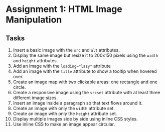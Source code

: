 # Assignment 1: HTML Image Manipulation

## Tasks

1. Insert a basic image with the `src` and `alt` attributes.
2. Display the same image but resize it to 200x150 pixels using the `width` and `height` attributes.
3. Add an image with the `loading="lazy"` attribute 
4. Add an image with the `title` attribute to show a tooltip when hovered over.
5. Create an image map with two clickable areas: one rectangle and one circle.
6. Create a responsive image using the `srcset` attribute with at least three different image sizes.
7. Insert an image inside a paragraph so that text flows around it.
8. Create an image with only the `width` attribute set.
9. Create an image with only the `height` attribute set.
10. Display multiple images side by side using inline CSS styles.
11. Use inline CSS to make an image appear circular.


